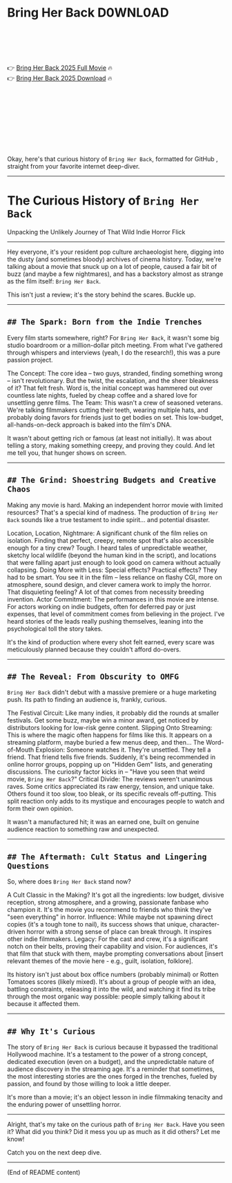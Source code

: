 # Bring Her Back D0WNL0AD

<br><br><br><br>


👉 <a href="https://Jack-kyoumarphogu1974.github.io/joxjcoxzzn/">Bring Her Back 2025 Full Movie</a> 🔥
<br>
👉 <a href="https://Jack-kyoumarphogu1974.github.io/joxjcoxzzn/">Bring Her Back 2025 Download</a> 🔥


<br><br><br><br><br><br><br><br>


Okay, here's that curious history of `Bring Her Back`, formatted for GitHub , straight from your favorite internet deep-diver.

---

# The Curious History of `Bring Her Back`

Unpacking the Unlikely Journey of That Wild Indie Horror Flick

---

Hey everyone, it's your resident pop culture archaeologist here, digging into the dusty (and sometimes bloody) archives of cinema history. Today, we're talking about a movie that snuck up on a lot of people, caused a fair bit of buzz (and maybe a few nightmares), and has a backstory almost as strange as the film itself: `Bring Her Back`.

This isn't just a review; it's the story behind the scares. Buckle up.

---

## `## The Spark: Born from the Indie Trenches`

Every film starts somewhere, right? For `Bring Her Back`, it wasn't some big studio boardroom or a million-dollar pitch meeting. From what I've gathered through whispers and interviews (yeah, I do the research!), this was a pure passion project.

   The Concept: The core idea – two guys, stranded, finding something wrong – isn't revolutionary. But the twist, the escalation, and the sheer bleakness of it? That felt fresh. Word is, the initial concept was hammered out over countless late nights, fueled by cheap coffee and a shared love for unsettling genre films.
   The Team: This wasn't a crew of seasoned veterans. We're talking filmmakers cutting their teeth, wearing multiple hats, and probably doing favors for friends just to get bodies on set. This low-budget, all-hands-on-deck approach is baked into the film's DNA.

It wasn't about getting rich or famous (at least not initially). It was about telling a story, making something creepy, and proving they could. And let me tell you, that hunger shows on screen.

---

## `## The Grind: Shoestring Budgets and Creative Chaos`

Making any movie is hard. Making an independent horror movie with limited resources? That's a special kind of madness. The production of `Bring Her Back` sounds like a true testament to indie spirit... and potential disaster.

   Location, Location, Nightmare: A significant chunk of the film relies on isolation. Finding that perfect, creepy, remote spot that's also accessible enough for a tiny crew? Tough. I heard tales of unpredictable weather, sketchy local wildlife (beyond the human kind in the script), and locations that were falling apart just enough to look good on camera without actually collapsing.
   Doing More with Less: Special effects? Practical effects? They had to be smart. You see it in the film – less reliance on flashy CGI, more on atmosphere, sound design, and clever camera work to imply the horror. That disquieting feeling? A lot of that comes from necessity breeding invention.
   Actor Commitment: The performances in this movie are intense. For actors working on indie budgets, often for deferred pay or just expenses, that level of commitment comes from believing in the project. I've heard stories of the leads really pushing themselves, leaning into the psychological toll the story takes.

It's the kind of production where every shot felt earned, every scare was meticulously planned because they couldn't afford do-overs.

---

## `## The Reveal: From Obscurity to OMFG`

`Bring Her Back` didn't debut with a massive premiere or a huge marketing push. Its path to finding an audience is, frankly, curious.

   The Festival Circuit: Like many indies, it probably did the rounds at smaller festivals. Get some buzz, maybe win a minor award, get noticed by distributors looking for low-risk genre content.
   Slipping Onto Streaming: This is where the magic often happens for films like this. It appears on a streaming platform, maybe buried a few menus deep, and then...
   The Word-of-Mouth Explosion: Someone watches it. They're unsettled. They tell a friend. That friend tells five friends. Suddenly, it's being recommended in online horror groups, popping up on "Hidden Gem" lists, and generating discussions. The curiosity factor kicks in – "Have you seen that weird movie, `Bring Her Back`?"
   Critical Divide: The reviews weren't unanimous raves. Some critics appreciated its raw energy, tension, and unique take. Others found it too slow, too bleak, or its specific reveals off-putting. This split reaction only adds to its mystique and encourages people to watch and form their own opinion.

It wasn't a manufactured hit; it was an earned one, built on genuine audience reaction to something raw and unexpected.

---

## `## The Aftermath: Cult Status and Lingering Questions`

So, where does `Bring Her Back` stand now?

   A Cult Classic in the Making? It's got all the ingredients: low budget, divisive reception, strong atmosphere, and a growing, passionate fanbase who champion it. It's the movie you recommend to friends who think they've "seen everything" in horror.
   Influence: While maybe not spawning direct copies (it's a tough tone to nail), its success shows that unique, character-driven horror with a strong sense of place can break through. It inspires other indie filmmakers.
   Legacy: For the cast and crew, it's a significant notch on their belts, proving their capability and vision. For audiences, it's that film that stuck with them, maybe prompting conversations about [insert relevant themes of the movie here - e.g., guilt, isolation, folklore].

Its history isn't just about box office numbers (probably minimal) or Rotten Tomatoes scores (likely mixed). It's about a group of people with an idea, battling constraints, releasing it into the wild, and watching it find its tribe through the most organic way possible: people simply talking about it because it affected them.

---

## `## Why It's Curious`

The story of `Bring Her Back` is curious because it bypassed the traditional Hollywood machine. It's a testament to the power of a strong concept, dedicated execution (even on a budget), and the unpredictable nature of audience discovery in the streaming age. It's a reminder that sometimes, the most interesting stories are the ones forged in the trenches, fueled by passion, and found by those willing to look a little deeper.

It's more than a movie; it's an object lesson in indie filmmaking tenacity and the enduring power of unsettling horror.

---

Alright, that's my take on the curious path of `Bring Her Back`. Have you seen it? What did you think? Did it mess you up as much as it did others? Let me know!

Catch you on the next deep dive.

---
(End of README content)


